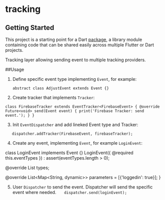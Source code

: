 # tracking


## Getting Started

This project is a starting point for a Dart
[package](https://flutter.io/developing-packages/),
a library module containing code that can be shared easily across
multiple Flutter or Dart projects.

Tracking layer allowing sending event to multiple tracking providers.

##Usage
1. Define specific event type implementing `Event`, for example:

    `abstract class AdjustEvent extends Event {}`
    
2. Create tracker that implements `Tracker`:

`
class FirebaseTracker extends EventTracker<FirebaseEvent> {
  @override
  Future<void> send(Event event) {
    print('Firebase Tracker: send event.');
  }
}
`

3. Init `EventDispatcher` and add lineked Event type and Tracker:

`    dispatcher.addTracker(FirebaseEvent, firebaseTracker);
`

4. Create any event, implementing `Event`, for example `LoginEvent`:

class LoginEvent implements Event {}
  LoginEvent({
    @required this.eventTypes
  }) : assert(eventTypes.length > 0);

  @override
  List<Type> types;

  @override
  List<Map<String, dynamic>> parameters = [{'loggedin': true}];
}

5. User `Dispatcher` to send the event. Dispatcher will send the specific event where needed.
`    dispatcher.send(loginEvent);
`


    

